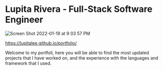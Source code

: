 # Lupita Rivera - Full-Stack Software Engineer 


![Screen Shot 2022-01-19 at 9 03 57 PM](https://user-images.githubusercontent.com/76535021/150264748-d651a7d2-62fa-4f9e-ad22-75fc2bf9fafc.png)


https://lupitalee.github.io/portfolio/


Welcome to my portfoli, here you will be able to find the most updated projects that I have worked on, and the experience with the languages and framework that I used.
